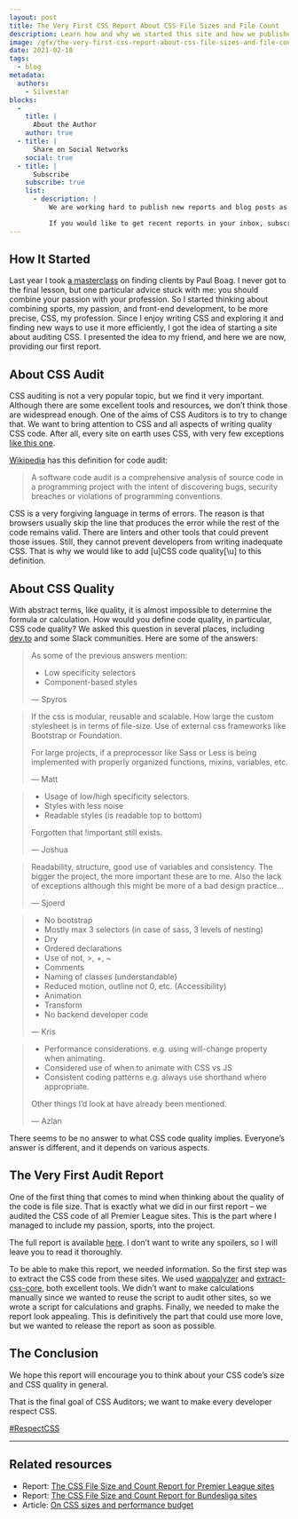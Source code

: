 ```yaml
---
layout: post
title: The Very First CSS Report About CSS File Sizes and File Count
description: Learn how and why we started this site and how we published our first report about file sizes in Premier League sites.
image: /gfx/the-very-first-css-report-about-css-file-sizes-and-file-count.jpg
date: 2021-02-18
tags:
  - blog
metadata:
  authors:
    - Silvestar
blocks:
  -
    title: |
      About the Author
    author: true
  - title: |
      Share on Social Networks
    social: true
  - title: |
      Subscribe
    subscribe: true
    list:
      - description: |
          We are working hard to publish new reports and blog posts as soon as possible.

          If you would like to get recent reports in your inbox, subscribe here!
---
```


## How It Started

Last year I took [a masterclass](https://boagworld.com/academy/finding-clients/) on finding clients by Paul Boag. I never got to the final lesson, but one particular advice stuck with me: you should combine your passion with your profession. So I started thinking about combining sports, my passion, and front-end development, to be more precise, CSS, my profession. Since I enjoy writing CSS and exploring it and finding new ways to use it more efficiently, I got the idea of starting a site about auditing CSS. I presented the idea to my friend, and here we are now, providing our first report.

## About CSS Audit

CSS auditing is not a very popular topic, but we find it very important. Although there are some excellent tools and resources, we don’t think those are widespread enough. One of the aims of CSS Auditors is to try to change that. We want to bring attention to CSS and all aspects of writing quality CSS code. After all, every site on earth uses CSS, with very few exceptions [like this one](https://motherfuckingwebsite.com/).

[Wikipedia](https://en.wikipedia.org/wiki/Code_audit) has this definition for code audit:

> A software code audit is a comprehensive analysis of source code in a programming project with the intent of discovering bugs, security breaches or violations of programming conventions.

CSS is a very forgiving language in terms of errors. The reason is that browsers usually skip the line that produces the error while the rest of the code remains valid. There are linters and other tools that could prevent those issues. Still, they cannot prevent developers from writing inadequate CSS. That is why we would like to add [u]CSS code quality[\u] to this definition.

## About CSS Quality

With abstract terms, like quality, it is almost impossible to determine the formula or calculation. How would you define code quality, in particular, CSS code quality? We asked this question in several places, including [dev.to](https://dev.to/starbist/how-to-measure-determine-the-quality-of-the-css-code-1f48) and some Slack communities. Here are some of the answers:

> As some of the previous answers mention:
>
> - Low specificity selectors
> - Component-based styles
>
> — Spyros

> If the css is modular, reusable and scalable.
> How large the custom stylesheet is in terms of file-size.
> Use of external css frameworks like Bootstrap or Foundation.
>
> For large projects, if a preprocessor like Sass or Less is being implemented with properly organized functions, mixins, variables, etc.
>
> — Matt

> - Usage of low/high specificity selectors.
> - Styles with less noise
> - Readable styles (is readable top to bottom)
>
> Forgotten that !important still exists.
>
> — Joshua

> Readability, structure, good use of variables and consistency. The bigger the project, the more important these are to me. Also the lack of exceptions although this might be more of a bad design practice...
>
> — Sjoerd

> - No bootstrap
> - Mostly max 3 selectors (in case of sass, 3 levels of nesting)
> - Dry
> - Ordered declarations
> - Use of not, >, +, ~
> - Comments
> - Naming of classes (understandable)
> - Reduced motion, outline not 0, etc. (Accessibility)
> - Animation
> - Transform
> - No backend developer code
>
> — Kris

> - Performance considerations. e.g. using will-change property when animating.
> - Considered use of when to animate with CSS vs JS
> - Consistent coding patterns e.g. always use shorthand where appropriate.
>
> Other things I’d look at have already been mentioned.
>
> — Azlan

There seems to be no answer to what CSS code quality implies. Everyone’s answer is different, and it depends on various aspects.

## The Very First Audit Report

One of the first thing that comes to mind when thinking about the quality of the code is file size. That is exactly what we did in our first report – we audited the CSS code of all Premier League sites. This is the part where I managed to include my passion, sports, into the project.

The full report is available [here](/reports/premier-league-2021-02/). I don’t want to write any spoilers, so I will leave you to read it thoroughly.

To be able to make this report, we needed information. So the first step was to extract the CSS code from these sites. We used [wappalyzer](https://github.com/aliasio/wappalyzer) and [extract-css-core](https://github.com/projectwallace/extract-css-core), both excellent tools. We didn’t want to make calculations manually since we wanted to reuse the script to audit other sites, so we wrote a script for calculations and graphs. Finally, we needed to make the report look appealing. This is definitively the part that could use more love, but we wanted to release the report as soon as possible.

## The Conclusion

We hope this report will encourage you to think about your CSS code’s size and CSS quality in general.

That is the final goal of CSS Auditors; we want to make every developer respect CSS.

[#RespectCSS](https://twitter.com/search?q=%23RespectCSS&src=typed_query)

---

## Related resources

- Report: [The CSS File Size and Count Report for Premier League sites](/reports/premier-league-2021-02/)
- Report: [The CSS File Size and Count Report for Bundesliga sites](/reports/bundesliga-2021-03/)
- Article: [On CSS sizes and performance budget](/blog/the-second-css-report-about-css-file-sizes-and-file-count/)
